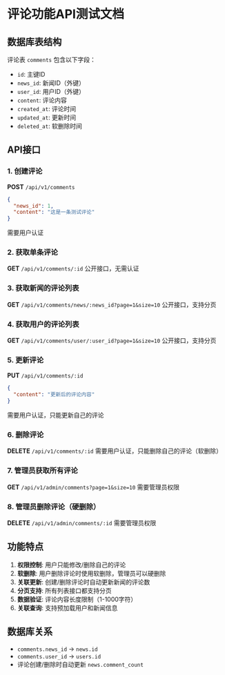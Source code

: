 # 评论功能API测试文档

## 数据库表结构

评论表 `comments` 包含以下字段：
- `id`: 主键ID
- `news_id`: 新闻ID（外键）
- `user_id`: 用户ID（外键）
- `content`: 评论内容
- `created_at`: 评论时间
- `updated_at`: 更新时间
- `deleted_at`: 软删除时间

## API接口

### 1. 创建评论
**POST** `/api/v1/comments`
```json
{
  "news_id": 1,
  "content": "这是一条测试评论"
}
```
需要用户认证

### 2. 获取单条评论
**GET** `/api/v1/comments/:id`
公开接口，无需认证

### 3. 获取新闻的评论列表
**GET** `/api/v1/comments/news/:news_id?page=1&size=10`
公开接口，支持分页

### 4. 获取用户的评论列表
**GET** `/api/v1/comments/user/:user_id?page=1&size=10`
公开接口，支持分页

### 5. 更新评论
**PUT** `/api/v1/comments/:id`
```json
{
  "content": "更新后的评论内容"
}
```
需要用户认证，只能更新自己的评论

### 6. 删除评论
**DELETE** `/api/v1/comments/:id`
需要用户认证，只能删除自己的评论（软删除）

### 7. 管理员获取所有评论
**GET** `/api/v1/admin/comments?page=1&size=10`
需要管理员权限

### 8. 管理员删除评论（硬删除）
**DELETE** `/api/v1/admin/comments/:id`
需要管理员权限

## 功能特点

1. **权限控制**: 用户只能修改/删除自己的评论
2. **软删除**: 用户删除评论时使用软删除，管理员可以硬删除
3. **关联更新**: 创建/删除评论时自动更新新闻的评论数
4. **分页支持**: 所有列表接口都支持分页
5. **数据验证**: 评论内容长度限制（1-1000字符）
6. **关联查询**: 支持预加载用户和新闻信息

## 数据库关系

- `comments.news_id` -> `news.id`
- `comments.user_id` -> `users.id`
- 评论创建/删除时自动更新 `news.comment_count` 